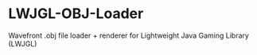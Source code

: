 # LWJGL-OBJ-Loader
Wavefront .obj file loader + renderer for Lightweight Java Gaming Library (LWJGL)
